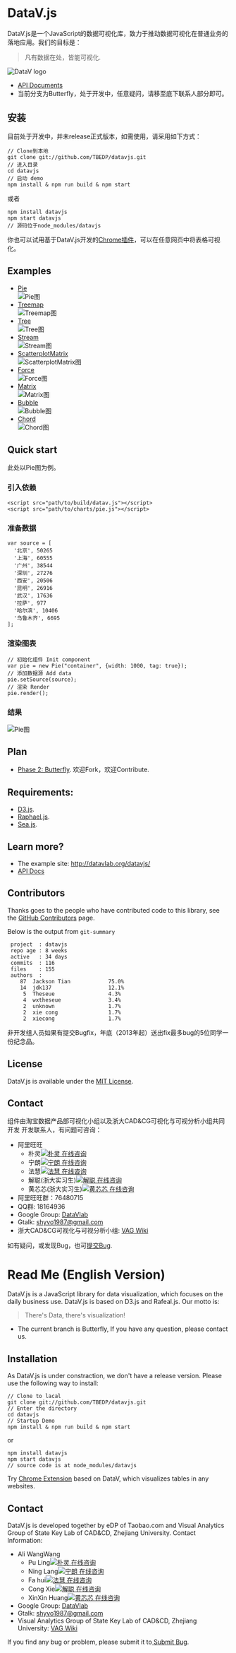 DataV.js
============
DataV.js是一个JavaScript的数据可视化库，致力于推动数据可视化在普通业务的落地应用。我们的目标是：
> 凡有数据在处，皆能可视化.

![DataV logo](https://raw.github.com/JacksonTian/datavjs/butterfly/doc/assets/logo.png)

- [API Documents](http://tbedp.github.com/datavjs/index.html)
- 当前分支为Butterfly，处于开发中，任意疑问，请移至底下联系人部分即可。

## 安装
目前处于开发中，并未release正式版本，如需使用，请采用如下方式：


```
// Clone到本地
git clone git://github.com/TBEDP/datavjs.git
// 进入目录
cd datavjs
// 启动 demo
npm install & npm run build & npm start
```
或者

```
npm install datavjs
npm start datavjs
// 源码位于node_modules/datavjs
```

你也可以试用基于DataV.js开发的[Chrome插件](https://chrome.google.com/webstore/detail/datavjs/fkekhkndcgobgjbkclehjognobgdoppm)，可以在任意网页中将表格可视化。

## Examples
- [Pie](http://datavlab.org/datavjs/#pie)  
![Pie图](https://raw.github.com/TBEDP/datavjs/butterfly/doc/assets/pie.jpg)
- [Treemap](http://datavlab.org/datavjs/#treemap)  
![Treemap图](https://raw.github.com/TBEDP/datavjs/butterfly/doc/assets/treemap.jpg)
- [Tree](http://datavlab.org/datavjs/#tree)  
![Tree图](https://raw.github.com/TBEDP/datavjs/butterfly/doc/assets/tree.jpg)
- [Stream](http://datavlab.org/datavjs/#stream)  
![Stream图](https://raw.github.com/TBEDP/datavjs/butterfly/doc/assets/stream.jpg)
- [ScatterplotMatrix](http://datavlab.org/datavjs/#scatterplotMatrix)  
![ScatterplotMatrix图](https://raw.github.com/TBEDP/datavjs/butterfly/doc/assets/scatterplotMatrix.jpg)
- [Force](http://datavlab.org/datavjs/#force)  
![Force图](https://raw.github.com/TBEDP/datavjs/butterfly/doc/assets/force.jpg)
- [Matrix](http://datavlab.org/datavjs/#matrix)  
![Matrix图](https://raw.github.com/TBEDP/datavjs/butterfly/doc/assets/matrix.jpg)
- [Bubble](http://datavlab.org/datavjs/#bubble)  
![Bubble图](https://raw.github.com/TBEDP/datavjs/butterfly/doc/assets/bubble.jpg)
- [Chord](http://datavlab.org/datavjs/#chord)  
![Chord图](https://raw.github.com/TBEDP/datavjs/butterfly/doc/assets/chord.jpg)

## Quick start
此处以Pie图为例。

### 引入依赖

    <script src="path/to/build/datav.js"></script>
    <script src="path/to/charts/pie.js"></script>

### 准备数据

```
var source = [
  '北京', 50265
  '上海', 60555
  '广州', 38544
  '深圳', 27276
  '西安', 20506
  '昆明', 26916
  '武汉', 17636
  '拉萨', 977
  '哈尔滨', 10406
  '乌鲁木齐', 6695
];
```
### 渲染图表
```
// 初始化组件 Init component
var pie = new Pie("container", {width: 1000, tag: true});
// 添加数据源 Add data
pie.setSource(source);
// 渲染 Render
pie.render();
```

### 结果
![Pie图](https://raw.github.com/TBEDP/datavjs/butterfly/doc/assets/pie.jpg)

## Plan
* [Phase 2: Butterfly](https://github.com/TBEDP/datavjs/blob/master/docs/DataV%E7%AC%AC%E4%BA%8C%E6%9C%9F%E8%AE%A1%E5%88%92%E8%9D%B4%E8%9D%B6.md). 欢迎Fork，欢迎Contribute.

## Requirements:
* [D3.js](https://github.com/mbostock/d3).
* [Raphael.js](http://raphaeljs.com/).
* [Sea.js](https://github.com/seajs/seajs).

## Learn more?
- The example site: <http://datavlab.org/datavjs/>
- [API Docs](http://tbedp.github.com/datavjs/)

## Contributors
Thanks goes to the people who have contributed code to this library, see the [GitHub Contributors](https://github.com/TBEDP/datavjs/graphs/contributors) page.

Below is the output from `git-summary`

```
 project  : datavjs
 repo age : 8 weeks
 active   : 34 days
 commits  : 116
 files    : 155
 authors  : 
    87  Jackson Tian            75.0%
    14  jdk137                  12.1%
     5  Theseue                 4.3%
     4  wxtheseue               3.4%
     2  unknown                 1.7%
     2  xie cong                1.7%
     2  xiecong                 1.7%

```

非开发组人员如果有提交Bugfix，年底（2013年起）送出fix最多bug的5位同学一份纪念品。

## License
DataV.js is available under the [MIT License](https://github.com/TBEDP/datavjs/blob/master/MIT-License).

## Contact
组件由淘宝数据产品部可视化小组以及浙大CAD&CG可视化与可视分析小组共同开发
开发联系人，有问题可咨询：

- 阿里旺旺
  - 朴灵[![朴灵 在线咨询](http://amos1.taobao.com/online.ww?v=2&uid=%E6%9C%B4%E7%81%B5&s=1)](http://amos1.taobao.com/msg.ww?v=2&uid=%E6%9C%B4%E7%81%B5&s=1)
  - 宁朗[![宁朗 在线咨询](http://amos1.taobao.com/online.ww?v=2&uid=%E5%AE%81%E6%9C%97&s=1)](http://amos1.taobao.com/msg.ww?v=2&uid=%E5%AE%81%E6%9C%97&s=1)
  - 法慧[![法慧  在线咨询](http://amos1.taobao.com/online.ww?v=2&uid=%E6%B3%95%E6%85%A7&s=1)](http://amos1.taobao.com/msg.ww?v=2&uid=%E6%B3%95%E6%85%A7&s=1) 
  - 解聪(浙大实习生)[![解聪  在线咨询](http://amos1.taobao.com/online.ww?v=2&uid=%E9%95%BF%E4%BA%AD%E7%9A%84%E8%8B%8F%E5%B9%95%E9%81%AE&s=1)](http://amos1.taobao.com/msg.ww?v=2&uid=%E9%95%BF%E4%BA%AD%E7%9A%84%E8%8B%8F%E5%B9%95%E9%81%AE&s=1) 
  - 黄芯芯(浙大实习生)[![黄芯芯  在线咨询](http://amos1.taobao.com/online.ww?v=2&uid=littlemonkey007&s=1)](http://amos1.taobao.com/msg.ww?v=2&uid=littlemonkey007&s=1) 
- 阿里旺旺群：76480715
- QQ群: 18164936
- Google Group: [DataVlab](http://groups.google.com/group/datavlab)
- Gtalk: <shyvo1987@gmail.com>
- 浙大CAD&CG可视化与可视分析小组: [VAG Wiki](http://www.cad.zju.edu.cn/home/vagwiki/index.php)

如有疑问，或发现Bug，也可[提交Bug](https://github.com/TBEDP/datavjs/issues/new).


Read Me (English Version)
============
DataV.js is a JavaScript library for data visualization, which focuses on the daily business use. DataV.js is based on D3.js and Rafeal.js. Our motto is:
> There's Data, there's visualization!
- The current branch is Butterfly, If you have any question, please contact us.

## Installation
As DataV.js is under constraction, we don't have a release version. Please use the following way to install:

```
// Clone to lacal
git clone git://github.com/TBEDP/datavjs.git
// Enter the directory
cd datavjs
// Startup Demo
npm install & npm run build & npm start
```
or

```
npm install datavjs
npm start datavjs
// source code is at node_modules/datavjs
```

Try [Chrome Extension](https://chrome.google.com/webstore/detail/datavjs/fkekhkndcgobgjbkclehjognobgdoppm) based on DataV, which visualizes tables in any websites.

## Contact
DataV.js is developed together by eDP of Taobao.com and Visual Analytics Group of State Key Lab of CAD&CD, Zhejiang University.
Contact Information:

- Ali WangWang
  - Pu Ling[![朴灵 在线咨询](http://amos1.taobao.com/online.ww?v=2&uid=%E6%9C%B4%E7%81%B5&s=1)](http://amos1.taobao.com/msg.ww?v=2&uid=%E6%9C%B4%E7%81%B5&s=1)
  - Ning Lang[![宁朗 在线咨询](http://amos1.taobao.com/online.ww?v=2&uid=%E5%AE%81%E6%9C%97&s=1)](http://amos1.taobao.com/msg.ww?v=2&uid=%E5%AE%81%E6%9C%97&s=1)
  - Fa hui[![法慧  在线咨询](http://amos1.taobao.com/online.ww?v=2&uid=%E6%B3%95%E6%85%A7&s=1)](http://amos1.taobao.com/msg.ww?v=2&uid=%E6%B3%95%E6%85%A7&s=1) 
  - Cong Xie[![解聪  在线咨询](http://amos1.taobao.com/online.ww?v=2&uid=%E9%95%BF%E4%BA%AD%E7%9A%84%E8%8B%8F%E5%B9%95%E9%81%AE&s=1)](http://amos1.taobao.com/msg.ww?v=2&uid=%E9%95%BF%E4%BA%AD%E7%9A%84%E8%8B%8F%E5%B9%95%E9%81%AE&s=1) 
  - XinXin Huang[![黄芯芯  在线咨询](http://amos1.taobao.com/online.ww?v=2&uid=littlemonkey007&s=1)](http://amos1.taobao.com/msg.ww?v=2&uid=littlemonkey007&s=1) 
- Google Group: [DataVlab](http://groups.google.com/group/datavlab)
- Gtalk: <shyvo1987@gmail.com>
- Visual Analytics Group of State Key Lab of CAD&CD, Zhejiang University: [VAG Wiki](http://www.cad.zju.edu.cn/home/vagwiki/index.php)

If you find any bug or problem, please submit it to[ Submit Bug](https://github.com/TBEDP/datavjs/issues/new).